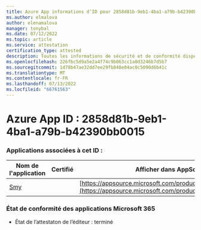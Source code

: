 ```yaml
---
title: Azure App informations d’ID pour 2858d81b-9eb1-4ba1-a79b-b42390bb0015
ms.author: elmalova
author: elenamalova
manager: tonybal
ms.date: 07/12/2022
ms.topic: article
ms.service: attestation
certification_type: attested
description: Toutes les informations de sécurité et de conformité disponibles pour 2858d81b-9eb1-4ba1-a79b-b42390bb0015.
ms.openlocfilehash: 226fbc5d9a5e2a4f74c9b063cc1a0d3246b7d5b7
ms.sourcegitcommit: 1d78b47ae32dd7ee29fb848e04ac0c5090d6b41c
ms.translationtype: MT
ms.contentlocale: fr-FR
ms.lasthandoff: 07/13/2022
ms.locfileid: "66761563"
---
```

# <a name="azure-app-id-2858d81b-9eb1-4ba1-a79b-b42390bb0015"></a>Azure App ID : 2858d81b-9eb1-4ba1-a79b-b42390bb0015


### <a name="apps-associated-with-this-id"></a>Applications associées à cet ID :
| **Nom de l'application** | **Certifié** | **Afficher dans AppSource** |
|--------------|---------------|-----------------------|
| [Smy](../forward/WA200004190.md) |  | [https://appsource.microsoft.com/product/office/WA200004190](https://appsource.microsoft.com/product/office/WA200004190) |

### <a name="microsoft-365-app-compliance-status"></a>État de conformité des applications Microsoft 365
- État de l’attestaton de l’éditeur : terminé
